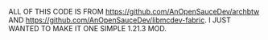 ALL OF THIS CODE IS FROM https://github.com/AnOpenSauceDev/archbtw AND https://github.com/AnOpenSauceDev/libmcdev-fabric. I JUST WANTED TO MAKE IT ONE SIMPLE 1.21.3 MOD.

